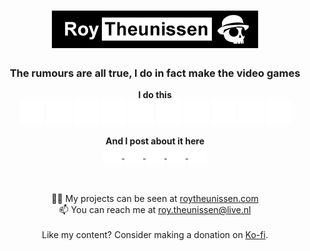 <h1 align="center"><img src="Logo.png" /></h1>
<h3 align="center">The rumours are all true, I do in fact make the video games</h3>

<p align="center">
<b>I do this</b><br />
<!-- Got the icons from here by the way: https://simpleicons.org -->
  <picture>
    <source media="(prefers-color-scheme: dark)" srcset="unity_dark.png">
    <source media="(prefers-color-scheme: light)" srcset="unity_light.png">
    <img alt="unity" src="unity_dark.png" width="40" height="40" />
  </picture>
  <picture>
    <source media="(prefers-color-scheme: dark)" srcset="autodesk_dark.png">
    <source media="(prefers-color-scheme: light)" srcset="autodesk_light.png">
    <img alt="autodesk" src="autodesk_dark.png" width="40" height="40" />
  </picture>
  <picture>
    <source media="(prefers-color-scheme: dark)" srcset="houdini_dark.png">
    <source media="(prefers-color-scheme: light)" srcset="houdini_light.png">
    <img alt="houdini" src="houdini_dark.png" width="40" height="40" />
  </picture>
  <picture>
    <source media="(prefers-color-scheme: dark)" srcset="adobephotoshop_dark.png">
    <source media="(prefers-color-scheme: light)" srcset="adobephotoshop_light.png">
    <img alt="adobephotoshop" src="adobephotoshop_dark.png" width="40" height="40" />
  </picture>
  <picture>
    <source media="(prefers-color-scheme: dark)" srcset="adobeaftereffects_dark.png">
    <source media="(prefers-color-scheme: light)" srcset="adobeaftereffects_light.png">
    <img alt="adobeaftereffects" src="adobeaftereffects_dark.png" width="40" height="40" />
  </picture>
  <picture>
    <source media="(prefers-color-scheme: dark)" srcset="git_dark.png">
    <source media="(prefers-color-scheme: light)" srcset="git_light.png">
    <img alt="git" src="git_dark.png" width="40" height="40" />
  </picture>
  <picture>
    <source media="(prefers-color-scheme: dark)" srcset="csharp_dark.png">
    <source media="(prefers-color-scheme: light)" srcset="csharp_light.png">
    <img alt="csharp" src="csharp_dark.png" width="40" height="40" />
  </picture>
  <picture>
    <source media="(prefers-color-scheme: dark)" srcset="cplusplus_dark.png">
    <source media="(prefers-color-scheme: light)" srcset="cplusplus_light.png">
    <img alt="cplusplus" src="cplusplus_dark.png" width="40" height="40" />
  </picture>
  <picture>
    <source media="(prefers-color-scheme: dark)" srcset="php_dark.png">
    <source media="(prefers-color-scheme: light)" srcset="php_light.png">
    <img alt="php" src="php_dark.png" width="40" height="40" />
  </picture>
  <picture>
    <source media="(prefers-color-scheme: dark)" srcset="javascript_dark.png">
    <source media="(prefers-color-scheme: light)" srcset="javascript_light.png">
    <img alt="javascript" src="javascript_dark.png" width="40" height="40" />
  </picture>
</p>

<p align="center">
<b>And I post about it here</b><br />
<a href="https://roytheunissen.com" target="blank"><picture>
    <source media="(prefers-color-scheme: dark)" srcset="globe_dark.png">
    <source media="(prefers-color-scheme: light)" srcset="globe_light.png">
    <img alt="globe" src="globe_dark.png" width="30" height="30" align="center" />
</picture></a> 
<a href="https://www.youtube.com/c/r_m_theunissen" target="blank"><picture>
    <source media="(prefers-color-scheme: dark)" srcset="youtube_dark.png">
    <source media="(prefers-color-scheme: light)" srcset="youtube_light.png">
    <img alt="youtube" src="youtube_dark.png" width="30" height="30" align="center" />
</picture></a> 
<a href="https://twitter.com/roy_theunissen" target="blank"><picture>
    <source media="(prefers-color-scheme: dark)" srcset="twitter_dark.png">
    <source media="(prefers-color-scheme: light)" srcset="twitter_light.png">
    <img alt="twitter" src="twitter_dark.png" width="30" height="30" align="center" />
</picture></a> 
<a href="https://www.linkedin.com/in/roy-m-theunissen/" target="blank"><picture>
    <source media="(prefers-color-scheme: dark)" srcset="linkedin_dark.png">
    <source media="(prefers-color-scheme: light)" srcset="linkedin_light.png">
    <img alt="linkedin" src="linkedin_dark.png" width="30" height="30" align="center" />
</picture></a> 
<a href="https://medium.com/@roy.theunissen" target="blank"><picture>
    <source media="(prefers-color-scheme: dark)" srcset="medium_dark.png">
    <source media="(prefers-color-scheme: light)" srcset="medium_light.png">
    <img alt="medium" src="medium_dark.png" width="30" height="30" align="center" />
</picture></a> 
</p>

<br />
<p align="center">
👨‍💻 My projects can be seen at <a href="https://roytheunissen.com">roytheunissen.com</a><br />
📫 You can reach me at <a href="mailto:roy.theunissen@live.nl">roy.theunissen@live.nl</a>
<br /><br />
Like my content? Consider making a donation on <a href=https://ko-fi.com/roytheunissen>Ko-fi</a>.
</p>
